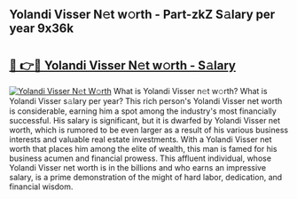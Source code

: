 ## Yolandi Visser N𝚎t w𝚘rth - Part-zkZ S𝚊lary per year 9x36k

# <h2><a href="http://gc0dx2f.nevu.top/?p=Yolandi+Visser">🔗 👉🔴 Yolandi Visser N𝚎t w𝚘rth - S𝚊lary</a></h2>

[![Yolandi Visser N𝚎t W𝚘rth](https://i.imgur.com/Oavwk0R.jpeg)](http://gc0dx2f.nevu.top/?p=Yolandi+Visser)
What is Yolandi Visser n𝚎t w𝚘rth? What is Yolandi Visser s𝚊lary per year?
This rich person's Yolandi Visser net worth is considerable, earning him a spot among the industry's most financially successful. His salary is significant, but it is dwarfed by Yolandi Visser net worth, which is rumored to be even larger as a result of his various business interests and valuable real estate investments. With a Yolandi Visser net worth that places him among the elite of wealth, this man is famed for his business acumen and financial prowess. This affluent individual, whose Yolandi Visser net worth is in the billions and who earns an impressive salary, is a prime demonstration of the might of hard labor, dedication, and financial wisdom.
